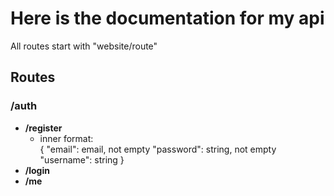<h1> Here is the documentation for my api </h1>

All routes start with "website/route"

<h2>Routes</h2>

<h3>/auth</h3>

<ul>
<li>
<b>/register</b>
<br>
<ul>
<li>
inner format:
</li>
{
  "email": email, not empty
  "password": string, not empty
  "username": string
}
</ul>
</li>
<li>
<b>/login</b>
</li>
<li>
<b>/me</b>
</li>
</ul>